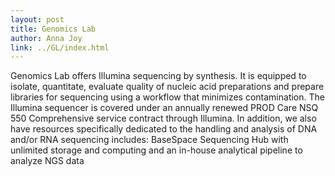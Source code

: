 ```yaml
---
layout: post
title: Genomics Lab
author: Anna Joy
link: ../GL/index.html
---
```


Genomics Lab offers Illumina sequencing by synthesis. It is equipped to isolate, quantitate, evaluate quality of nucleic acid preparations and prepare libraries for sequencing using a workflow that minimizes contamination. The Illumina sequencer is covered under an annually renewed PROD Care NSQ 550 Comprehensive service contract through Illumina. In addition, we also have resources specifically dedicated to the handling and analysis of DNA and/or RNA sequencing includes: BaseSpace Sequencing Hub with unlimited storage and computing and an in-house analytical pipeline to analyze NGS data